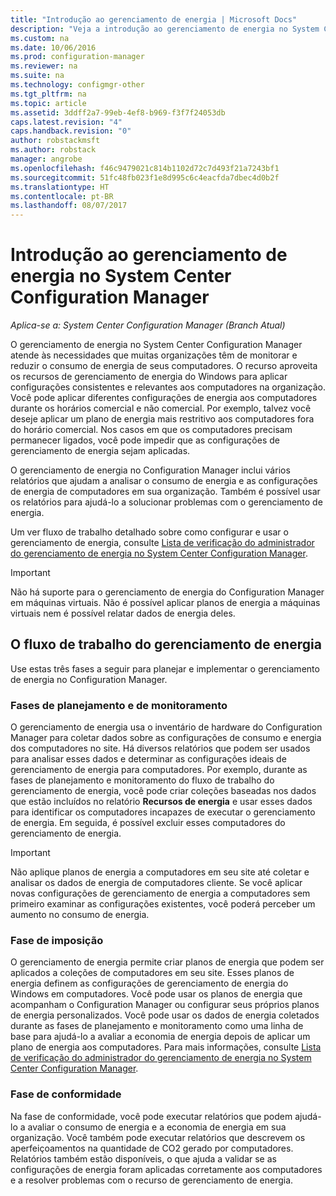 ```yaml
---
title: "Introdução ao gerenciamento de energia | Microsoft Docs"
description: "Veja a introdução ao gerenciamento de energia no System Center Configuration Manager."
ms.custom: na
ms.date: 10/06/2016
ms.prod: configuration-manager
ms.reviewer: na
ms.suite: na
ms.technology: configmgr-other
ms.tgt_pltfrm: na
ms.topic: article
ms.assetid: 3ddff2a7-99eb-4ef8-b969-f3f7f24053db
caps.latest.revision: "4"
caps.handback.revision: "0"
author: robstackmsft
ms.author: robstack
manager: angrobe
ms.openlocfilehash: f46c9479021c814b1102d72c7d493f21a7243bf1
ms.sourcegitcommit: 51fc48fb023f1e8d995c6c4eacfda7dbec4d0b2f
ms.translationtype: HT
ms.contentlocale: pt-BR
ms.lasthandoff: 08/07/2017
---
```

# <a name="introduction-to-power-management-in-system-center-configuration-manager"></a>Introdução ao gerenciamento de energia no System Center Configuration Manager

*Aplica-se a: System Center Configuration Manager (Branch Atual)*

O gerenciamento de energia no System Center Configuration Manager atende às necessidades que muitas organizações têm de monitorar e reduzir o consumo de energia de seus computadores. O recurso aproveita os recursos de gerenciamento de energia do Windows para aplicar configurações consistentes e relevantes aos computadores na organização. Você pode aplicar diferentes configurações de energia aos computadores durante os horários comercial e não comercial. Por exemplo, talvez você deseje aplicar um plano de energia mais restritivo aos computadores fora do horário comercial. Nos casos em que os computadores precisam permanecer ligados, você pode impedir que as configurações de gerenciamento de energia sejam aplicadas.  

 O gerenciamento de energia no Configuration Manager inclui vários relatórios que ajudam a analisar o consumo de energia e as configurações de energia de computadores em sua organização. Também é possível usar os relatórios para ajudá-lo a solucionar problemas com o gerenciamento de energia.  

 Um ver fluxo de trabalho detalhado sobre como configurar e usar o gerenciamento de energia, consulte [Lista de verificação do administrador do gerenciamento de energia no System Center Configuration Manager](../../../../core/clients/manage/power/administrator-checklist-for-power-management.md).  

> [!IMPORTANT]  
>  Não há suporte para o gerenciamento de energia do Configuration Manager em máquinas virtuais. Não é possível aplicar planos de energia a máquinas virtuais nem é possível relatar dados de energia deles.  

## <a name="the-power-management-workflow"></a>O fluxo de trabalho do gerenciamento de energia  
 Use estas três fases a seguir para planejar e implementar o gerenciamento de energia no Configuration Manager.  

### <a name="monitoring-and-planning-phase"></a>Fases de planejamento e de monitoramento  
 O gerenciamento de energia usa o inventário de hardware do Configuration Manager para coletar dados sobre as configurações de consumo e energia dos computadores no site. Há diversos relatórios que podem ser usados para analisar esses dados e determinar as configurações ideais de gerenciamento de energia para computadores. Por exemplo, durante as fases de planejamento e monitoramento do fluxo de trabalho do gerenciamento de energia, você pode criar coleções baseadas nos dados que estão incluídos no relatório **Recursos de energia** e usar esses dados para identificar os computadores incapazes de executar o gerenciamento de energia. Em seguida, é possível excluir esses computadores do gerenciamento de energia.  

> [!IMPORTANT]  
>  Não aplique planos de energia a computadores em seu site até coletar e analisar os dados de energia de computadores cliente. Se você aplicar novas configurações de gerenciamento de energia a computadores sem primeiro examinar as configurações existentes, você poderá perceber um aumento no consumo de energia.  

### <a name="enforcement-phase"></a>Fase de imposição  
 O gerenciamento de energia permite criar planos de energia que podem ser aplicados a coleções de computadores em seu site. Esses planos de energia definem as configurações de gerenciamento de energia do Windows em computadores. Você pode usar os planos de energia que acompanham o Configuration Manager ou configurar seus próprios planos de energia personalizados. Você pode usar os dados de energia coletados durante as fases de planejamento e monitoramento como uma linha de base para ajudá-lo a avaliar a economia de energia depois de aplicar um plano de energia aos computadores. Para mais informações, consulte [Lista de verificação do administrador do gerenciamento de energia no System Center Configuration Manager](../../../../core/clients/manage/power/administrator-checklist-for-power-management.md).  

### <a name="compliance-phase"></a>Fase de conformidade  
 Na fase de conformidade, você pode executar relatórios que podem ajudá-lo a avaliar o consumo de energia e a economia de energia em sua organização. Você também pode executar relatórios que descrevem os aperfeiçoamentos na quantidade de CO2 gerado por computadores. Relatórios também estão disponíveis, o que ajuda a validar se as configurações de energia foram aplicadas corretamente aos computadores e a resolver problemas com o recurso de gerenciamento de energia.  
